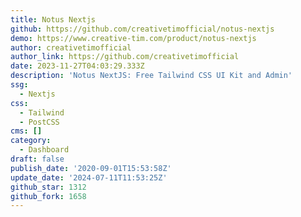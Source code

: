 ```yaml
---
title: Notus Nextjs
github: https://github.com/creativetimofficial/notus-nextjs
demo: https://www.creative-tim.com/product/notus-nextjs
author: creativetimofficial
author_link: https://github.com/creativetimofficial
date: 2023-11-27T04:03:29.333Z
description: 'Notus NextJS: Free Tailwind CSS UI Kit and Admin'
ssg:
  - Nextjs
css:
  - Tailwind
  - PostCSS
cms: []
category:
  - Dashboard
draft: false
publish_date: '2020-09-01T15:53:58Z'
update_date: '2024-07-11T11:53:25Z'
github_star: 1312
github_fork: 1658
---
```

